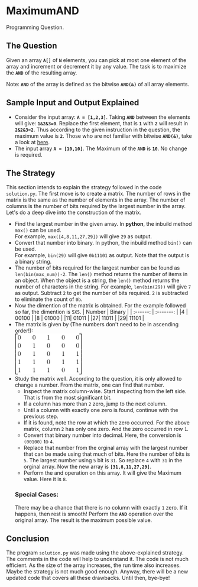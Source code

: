 # MaximumAND
Programming Question.

## The Question
Given an array **`A[]`** of **`N`** elements, you can pick at most one element of the array and increment or decrement it by any value. The task is to maximize the **`AND`** of the resulting array.

Note: **`AND`** of the array is defined as the bitwise **`AND(&)`** of all array elements.

## Sample Input and Output Explained

- Consider the input array: **`A = [1,2,3]`**. Taking **`AND`** between the elements will give: **`1&2&3=0`**. Replace the first element, that is **`1`** with **`2`** will result in **`2&2&3=2`**. Thus according to the given instruction in the question, the maximum value is **`2`**. Those who are not familiar with bitwise **`AND(&)`**, take a look at [here](https://www.geeksforgeeks.org/python-bitwise-operators/).
- The input array **`A = [10,10]`**. The Maximum of the **`AND`** is **`10`**. No change is required.

## The Strategy

This section intends to explain the strategy followed in the code `solution.py`. The first move is to create a matrix. The number of rows in the matrix is the same as the number of elements in the array. The number of columns is the number of bits required by the largest number in the array. Let's do a deep dive into the construction of the matrix.

- Find the largest number in the given array. In **python**, the inbuild method `max()` can be used.<br>
  For example, `max([4,8,11,27,29])` will give `29` as output.
- Convert that number into binary. In python, the inbuild method  `bin()` can be used.<br>
  For example, `bin(29)` will give `0b11101` as output. Note that the output is a binary string.
- The number of bits required for the largest number can be found as `len(bin(max_num))-2`. The `len()` method returns the number of items in an object. When the object is a string, the `len()` method returns the number of characters in the string.
For example, `len(bin(29))` will give `7` as output. Subtract `2` to get the number of bits required. `2` is subtracted to eliminate the count of `0b`.
- Now the dimention of the matrix is obtained. For the example followed so far, the dimention is `5X5`.
    | Number | Binary |
    | :------: | :-------: |
    |4 | 00100 |
    |8 | 01000 |
    |11| 01011 | 
    |27| 11011 |
    |29| 11101 |
- The matrix is given by (The numbers don't need to be in ascending order!):<br>
  ![The Matrix](CodeCogsEqn.gif "The Matrix")
- Study the matrix well. According to the question, it is only allowed to change a number. From the matrix, one can find that number.
  - Inspect the matrix column-wise. Start inspecting from the left side. That is from the most significant bit. 
  - If a column has more than `2` zero, jump to the next column.
  - Until a column with exactly one zero is found, continue with the previous step.
  - If it is found, note the row at which the zero occurred. For the above matrix, column `2` has only one zero. And the zero occurred in row `1`.
  - Convert that binary number into decimal. Here, the conversion is `(00100)` to `4`.
  - Replace that number from the orginal array with the largest number that can be made using that much of bits. Here the number of bits is `5`. The largest number using `5` bit is `31`. So replace `4` with `31` in the orginal array. Now the new array is **`[31,8,11,27,29]`**.
  - Perform the and operation on this array. It will give the Maximum value. Here it is `8`.
  ### Special Cases:
  There may be a chance that there is no column with exactly `1` zero. If it happens, then rest is smooth! Perform the **`AND`** operation over the original array.  The result is the maximum possible value.

## Conclusion

The program `solution.py` was made using the above-explained strategy. The comments in the code will help to understand it. The code is not much efficient. As the size of the array increases, the run time also increases. Maybe the strategy is not much good enough. Anyway, there will be a new updated code that covers all these drawbacks. Until then, bye-bye!
 
